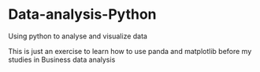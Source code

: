 # Data-analysis-Python
Using python to analyse and visualize data 

This is just an exercise to learn how to use panda and matplotlib before my studies in Business data analysis 
